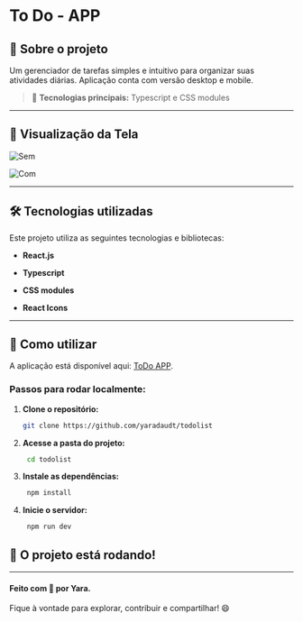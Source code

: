 # To Do - APP

## 📖 Sobre o projeto

Um gerenciador de tarefas simples e intuitivo para organizar suas atividades diárias. Aplicação conta com versão desktop e mobile.

> 🚀 **Tecnologias principais:** Typescript e CSS modules

---



## 📸 Visualização da Tela


![Sem](https://github.com/user-attachments/assets/1e91cee1-98da-41bc-9152-1056ff159363)


![Com](https://github.com/user-attachments/assets/a8c6d6da-1513-4d5f-9c8e-2d4865cec193)

---

## 🛠️ Tecnologias utilizadas

Este projeto utiliza as seguintes tecnologias e bibliotecas:

- **React.js**  

- **Typescript**

- **CSS modules**  

- **React Icons**  

---

## 🚀 Como utilizar

A aplicação está disponível aqui: [ToDo APP](https://). 

### Passos para rodar localmente:

1. **Clone o repositório:**
   ```bash
   git clone https://github.com/yaradaudt/todolist
   ```

2. **Acesse a pasta do projeto:**
   ```bash
    cd todolist
    ```

3. **Instale as dependências:**
   ```bash
    npm install
    ```

4. **Inicie o servidor:**
   ```bash
    npm run dev
    ```

## 🚀 O projeto está rodando! 

---

#### Feito com 💜 por Yara. 
Fique à vontade para explorar, contribuir e compartilhar! 😄
